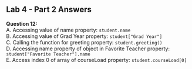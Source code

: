 ## Lab 4 - Part 2 Answers

**Question 12:**  
A. Accessing value of name property: `student.name`  
B. Accessing value of Grad Year property: `student["Grad Year"]`  
C. Calling the function for greeting property: `student.greeting()`  
D. Accessing name property of object in Favorite Teacher property:  
`student["Favorite Teacher"].name`  
E. Access index 0 of array of courseLoad property: `student.courseLoad[0]`
